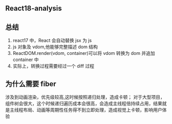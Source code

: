 ## React18-analysis

## 总结

1. react17 中，React 会自动替换 jsx 为 js
2. js 对象及 vdom,他能够完整描述 dom 结构
3. ReactDOM.render(vdom, container)可以将 vdom 转换为 dom 并追加 container 中
4. 实际上，转换过程需要经过一个 diff 过程

## 为什么需要 fiber

涉及到动画渲染，优先级较高,这时候按照递归处理，造成卡顿；
对于大型项目，组件树会很大，这个时候递归遍历成本会很高，会造成主线程倍持续占用，结果就是主线程布局、动画等周期性任务得不到立即处理，造成视觉上卡顿，影响用户体验

##
